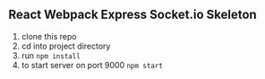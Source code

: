 ## React Webpack Express Socket.io Skeleton

1. clone this repo
2. cd into project directory
3. run `npm install`
4. to start server on port 9000 `npm start`

